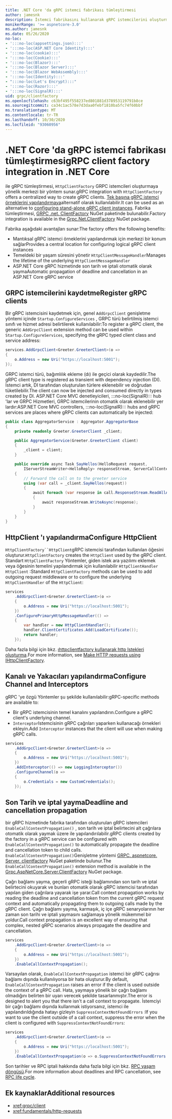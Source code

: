 ```yaml
---
title: .NET Core 'da gRPC istemci fabrikası tümleştirmesi
author: jamesnk
description: İstemci fabrikasını kullanarak gRPC istemcilerini oluşturmayı öğrenin.
monikerRange: '>= aspnetcore-3.0'
ms.author: jamesnk
ms.date: 05/26/2020
no-loc:
- ':::no-loc(appsettings.json):::'
- ':::no-loc(ASP.NET Core Identity):::'
- ':::no-loc(cookie):::'
- ':::no-loc(Cookie):::'
- ':::no-loc(Blazor):::'
- ':::no-loc(Blazor Server):::'
- ':::no-loc(Blazor WebAssembly):::'
- ':::no-loc(Identity):::'
- ":::no-loc(Let's Encrypt):::"
- ':::no-loc(Razor):::'
- ':::no-loc(SignalR):::'
uid: grpc/clientfactory
ms.openlocfilehash: c63bf495f558237ed801881d378953119791b8ce
ms.sourcegitcommit: ca34c1ac578e7d3daa0febf1810ba5fc74f60bbf
ms.translationtype: MT
ms.contentlocale: tr-TR
ms.lasthandoff: 10/30/2020
ms.locfileid: "93060956"
---
```

# <a name="grpc-client-factory-integration-in-net-core"></a><span data-ttu-id="7bd8f-103">.NET Core 'da gRPC istemci fabrikası tümleştirmesi</span><span class="sxs-lookup"><span data-stu-id="7bd8f-103">gRPC client factory integration in .NET Core</span></span>

<span data-ttu-id="7bd8f-104">ile gRPC tümleştirmesi, `HttpClientFactory` GRPC istemcileri oluşturmaya yönelik merkezi bir yöntem sunar.</span><span class="sxs-lookup"><span data-stu-id="7bd8f-104">gRPC integration with `HttpClientFactory` offers a centralized way to create gRPC clients.</span></span> <span data-ttu-id="7bd8f-105">[Tek başına gRPC istemci örneklerini yapılandırmaya](xref:grpc/client)alternatif olarak kullanılabilir.</span><span class="sxs-lookup"><span data-stu-id="7bd8f-105">It can be used as an alternative to [configuring stand-alone gRPC client instances](xref:grpc/client).</span></span> <span data-ttu-id="7bd8f-106">Fabrika tümleştirmesi, [GRPC .net. ClientFactory](https://www.nuget.org/packages/Grpc.Net.ClientFactory) NuGet paketinde bulunabilir.</span><span class="sxs-lookup"><span data-stu-id="7bd8f-106">Factory integration is available in the [Grpc.Net.ClientFactory](https://www.nuget.org/packages/Grpc.Net.ClientFactory) NuGet package.</span></span>

<span data-ttu-id="7bd8f-107">Fabrika aşağıdaki avantajları sunar:</span><span class="sxs-lookup"><span data-stu-id="7bd8f-107">The factory offers the following benefits:</span></span>

* <span data-ttu-id="7bd8f-108">Mantıksal gRPC istemci örneklerini yapılandırmak için merkezi bir konum sağlar</span><span class="sxs-lookup"><span data-stu-id="7bd8f-108">Provides a central location for configuring logical gRPC client instances</span></span>
* <span data-ttu-id="7bd8f-109">Temeldeki bir yaşam süresini yönetir `HttpClientMessageHandler`</span><span class="sxs-lookup"><span data-stu-id="7bd8f-109">Manages the lifetime of the underlying `HttpClientMessageHandler`</span></span>
* <span data-ttu-id="7bd8f-110">ASP.NET Core gRPC hizmetinde son tarih ve iptali otomatik olarak yayma</span><span class="sxs-lookup"><span data-stu-id="7bd8f-110">Automatic propagation of deadline and cancellation in an ASP.NET Core gRPC service</span></span>

## <a name="register-grpc-clients"></a><span data-ttu-id="7bd8f-111">GRPC istemcilerini kaydetme</span><span class="sxs-lookup"><span data-stu-id="7bd8f-111">Register gRPC clients</span></span>

<span data-ttu-id="7bd8f-112">Bir gRPC istemcisini kaydetmek için, genel `AddGrpcClient` genişletme yöntemi içinde `Startup.ConfigureServices` , GRPC türü belirtilmiş istemci sınıfı ve hizmet adresi belirtilerek kullanılabilir:</span><span class="sxs-lookup"><span data-stu-id="7bd8f-112">To register a gRPC client, the generic `AddGrpcClient` extension method can be used within `Startup.ConfigureServices`, specifying the gRPC typed client class and service address:</span></span>

```csharp
services.AddGrpcClient<Greeter.GreeterClient>(o =>
{
    o.Address = new Uri("https://localhost:5001");
});
```

<span data-ttu-id="7bd8f-113">GRPC istemci türü, bağımlılık ekleme (dı) ile geçici olarak kaydedilir.</span><span class="sxs-lookup"><span data-stu-id="7bd8f-113">The gRPC client type is registered as transient with dependency injection (DI).</span></span> <span data-ttu-id="7bd8f-114">İstemci artık, DI tarafından oluşturulan türlere eklenebilir ve doğrudan tüketilebilir.</span><span class="sxs-lookup"><span data-stu-id="7bd8f-114">The client can now be injected and consumed directly in types created by DI.</span></span> <span data-ttu-id="7bd8f-115">ASP.NET Core MVC denetleyicileri, :::no-loc(SignalR)::: hub 'lar ve GRPC Hizmetleri, GRPC istemcilerinin otomatik olarak eklenebilir yer lardır:</span><span class="sxs-lookup"><span data-stu-id="7bd8f-115">ASP.NET Core MVC controllers, :::no-loc(SignalR)::: hubs and gRPC services are places where gRPC clients can automatically be injected:</span></span>

```csharp
public class AggregatorService : Aggregator.AggregatorBase
{
    private readonly Greeter.GreeterClient _client;

    public AggregatorService(Greeter.GreeterClient client)
    {
        _client = client;
    }

    public override async Task SayHellos(HelloRequest request,
        IServerStreamWriter<HelloReply> responseStream, ServerCallContext context)
    {
        // Forward the call on to the greeter service
        using (var call = _client.SayHellos(request))
        {
            await foreach (var response in call.ResponseStream.ReadAllAsync())
            {
                await responseStream.WriteAsync(response);
            }
        }
    }
}
```

## <a name="configure-httpclient"></a><span data-ttu-id="7bd8f-116">HttpClient 'ı yapılandırma</span><span class="sxs-lookup"><span data-stu-id="7bd8f-116">Configure HttpClient</span></span>

<span data-ttu-id="7bd8f-117">`HttpClientFactory``HttpClient`gRPC istemcisi tarafından kullanılan öğesini oluşturur.</span><span class="sxs-lookup"><span data-stu-id="7bd8f-117">`HttpClientFactory` creates the `HttpClient` used by the gRPC client.</span></span> <span data-ttu-id="7bd8f-118">Standart `HttpClientFactory` Yöntemler, giden istek ara yazılımı eklemek veya öğesinin temelini yapılandırmak için kullanılabilir `HttpClientHandler` `HttpClient` :</span><span class="sxs-lookup"><span data-stu-id="7bd8f-118">Standard `HttpClientFactory` methods can be used to add outgoing request middleware or to configure the underlying `HttpClientHandler` of the `HttpClient`:</span></span>

```csharp
services
    .AddGrpcClient<Greeter.GreeterClient>(o =>
    {
        o.Address = new Uri("https://localhost:5001");
    })
    .ConfigurePrimaryHttpMessageHandler(() =>
    {
        var handler = new HttpClientHandler();
        handler.ClientCertificates.Add(LoadCertificate());
        return handler;
    });
```

<span data-ttu-id="7bd8f-119">Daha fazla bilgi için bkz. [ıhttpclientfactory kullanarak http Istekleri oluşturma](xref:fundamentals/http-requests).</span><span class="sxs-lookup"><span data-stu-id="7bd8f-119">For more information, see [Make HTTP requests using IHttpClientFactory](xref:fundamentals/http-requests).</span></span>

## <a name="configure-channel-and-interceptors"></a><span data-ttu-id="7bd8f-120">Kanalı ve Yakacıları yapılandırma</span><span class="sxs-lookup"><span data-stu-id="7bd8f-120">Configure Channel and Interceptors</span></span>

<span data-ttu-id="7bd8f-121">gRPC 'ye özgü Yöntemler şu şekilde kullanılabilir:</span><span class="sxs-lookup"><span data-stu-id="7bd8f-121">gRPC-specific methods are available to:</span></span>

* <span data-ttu-id="7bd8f-122">Bir gRPC istemcisinin temel kanalını yapılandırın.</span><span class="sxs-lookup"><span data-stu-id="7bd8f-122">Configure a gRPC client's underlying channel.</span></span>
* <span data-ttu-id="7bd8f-123">`Interceptor`Istemcisinin gRPC çağrıları yaparken kullanacağı örnekleri ekleyin.</span><span class="sxs-lookup"><span data-stu-id="7bd8f-123">Add `Interceptor` instances that the client will use when making gRPC calls.</span></span>

```csharp
services
    .AddGrpcClient<Greeter.GreeterClient>(o =>
    {
        o.Address = new Uri("https://localhost:5001");
    })
    .AddInterceptor(() => new LoggingInterceptor())
    .ConfigureChannel(o =>
    {
        o.Credentials = new CustomCredentials();
    });
```

## <a name="deadline-and-cancellation-propagation"></a><span data-ttu-id="7bd8f-124">Son Tarih ve iptal yayma</span><span class="sxs-lookup"><span data-stu-id="7bd8f-124">Deadline and cancellation propagation</span></span>

<span data-ttu-id="7bd8f-125">bir gRPC hizmetinde fabrika tarafından oluşturulan gRPC istemcileri `EnableCallContextPropagation()` , son tarih ve iptal belirtecini alt çağrılara otomatik olarak yaymak üzere ile yapılandırılabilir.</span><span class="sxs-lookup"><span data-stu-id="7bd8f-125">gRPC clients created by the factory in a gRPC service can be configured with `EnableCallContextPropagation()` to automatically propagate the deadline and cancellation token to child calls.</span></span> <span data-ttu-id="7bd8f-126">`EnableCallContextPropagation()`Genişletme yöntemi [GRPC. aspnetcore. Server. clientfactory](https://www.nuget.org/packages/Grpc.AspNetCore.Server.ClientFactory) NuGet paketinde bulunur.</span><span class="sxs-lookup"><span data-stu-id="7bd8f-126">The `EnableCallContextPropagation()` extension method is available in the [Grpc.AspNetCore.Server.ClientFactory](https://www.nuget.org/packages/Grpc.AspNetCore.Server.ClientFactory) NuGet package.</span></span>

<span data-ttu-id="7bd8f-127">Çağrı bağlamı yayma, geçerli gRPC isteği bağlamından son tarih ve iptal belirtecini okuyarak ve bunları otomatik olarak gRPC istemcisi tarafından yapılan giden çağrılara yayarak işe yarar.</span><span class="sxs-lookup"><span data-stu-id="7bd8f-127">Call context propagation works by reading the deadline and cancellation token from the current gRPC request context and automatically propagating them to outgoing calls made by the gRPC client.</span></span> <span data-ttu-id="7bd8f-128">Çağrı bağlamı yayma, karmaşık, iç içe gRPC senaryolarının her zaman son tarihi ve iptali yaymasını sağlamaya yönelik mükemmel bir yoldur.</span><span class="sxs-lookup"><span data-stu-id="7bd8f-128">Call context propagation is an excellent way of ensuring that complex, nested gRPC scenarios always propagate the deadline and cancellation.</span></span>

```csharp
services
    .AddGrpcClient<Greeter.GreeterClient>(o =>
    {
        o.Address = new Uri("https://localhost:5001");
    })
    .EnableCallContextPropagation();
```

<span data-ttu-id="7bd8f-129">Varsayılan olarak, `EnableCallContextPropagation` istemci bir gRPC çağrısı bağlamı dışında kullanılıyorsa bir hata oluşturur.</span><span class="sxs-lookup"><span data-stu-id="7bd8f-129">By default, `EnableCallContextPropagation` raises an error if the client is used outside the context of a gRPC call.</span></span> <span data-ttu-id="7bd8f-130">Hata, yaymaya yönelik bir çağrı bağlamı olmadığını belirten bir uyarı verecek şekilde tasarlanmıştır.</span><span class="sxs-lookup"><span data-stu-id="7bd8f-130">The error is designed to alert you that there isn't a call context to propagate.</span></span> <span data-ttu-id="7bd8f-131">İstemciyi bir çağrı bağlamı dışında kullanmak istiyorsanız, istemci ile yapılandırıldığında hatayı gizleyin `SuppressContextNotFoundErrors` :</span><span class="sxs-lookup"><span data-stu-id="7bd8f-131">If you want to use the client outside of a call context, suppress the error when the client is configured with `SuppressContextNotFoundErrors`:</span></span>

```csharp
services
    .AddGrpcClient<Greeter.GreeterClient>(o =>
    {
        o.Address = new Uri("https://localhost:5001");
    })
    .EnableCallContextPropagation(o => o.SuppressContextNotFoundErrors = true);
```

<span data-ttu-id="7bd8f-132">Son tarihler ve RPC iptali hakkında daha fazla bilgi için bkz. [RPC yaşam döngüsü](https://www.grpc.io/docs/guides/concepts/#rpc-life-cycle).</span><span class="sxs-lookup"><span data-stu-id="7bd8f-132">For more information about deadlines and RPC cancellation, see [RPC life cycle](https://www.grpc.io/docs/guides/concepts/#rpc-life-cycle).</span></span>

## <a name="additional-resources"></a><span data-ttu-id="7bd8f-133">Ek kaynaklar</span><span class="sxs-lookup"><span data-stu-id="7bd8f-133">Additional resources</span></span>

* <xref:grpc/client>
* <xref:fundamentals/http-requests>
